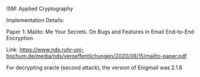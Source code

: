 ISM: Applied Cryptography

Implementation Details:

Paper 1: Mailto: Me Your Secrets. On Bugs and Features in Email End-to-End Encryption

Link: https://www.nds.ruhr-uni-bochum.de/media/nds/veroeffentlichungen/2020/08/15/mailto-paper.pdf

For decrypting oracle (second attack), the version of Enigmail was 2.1.6

